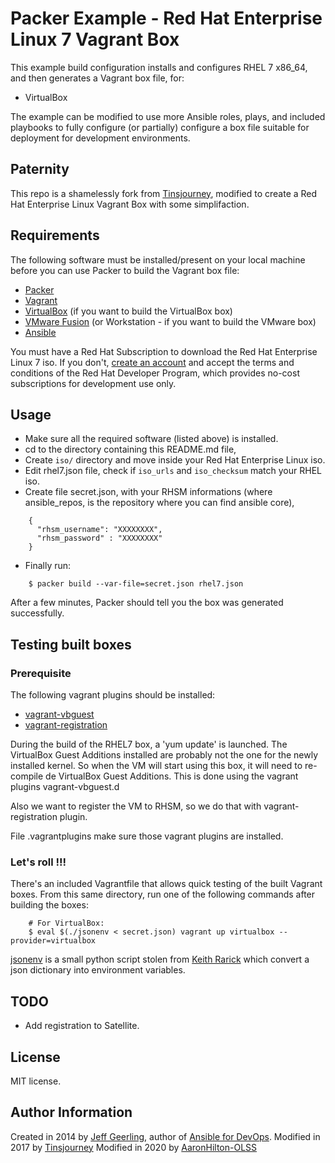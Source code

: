 # Packer Example - Red Hat Enterprise Linux 7 Vagrant Box

This example build configuration installs and configures RHEL 7 x86_64, and then generates a Vagrant box file, for:

  - VirtualBox

The example can be modified to use more Ansible roles, plays, and included playbooks to fully configure (or partially) configure a box file suitable for deployment for development environments.

## Paternity

This repo is a shamelessly fork from [Tinsjourney](https://github.com/tinsjourney/packer-rhel-7), modified to create a Red Hat Enterprise Linux Vagrant Box with some simplifaction.

## Requirements

The following software must be installed/present on your local machine before you can use Packer to build the Vagrant box file:

  - [Packer](http://www.packer.io/)
  - [Vagrant](http://vagrantup.com/)
  - [VirtualBox](https://www.virtualbox.org/) (if you want to build the VirtualBox box)
  - [VMware Fusion](http://www.vmware.com/products/fusion/) (or Workstation - if you want to build the VMware box)
  - [Ansible](http://docs.ansible.com/intro_installation.html)

You must have a Red Hat Subscription to download the Red Hat Enterprise Linux 7 iso. If you don't, [create an account](https://developers.redhat.com) and accept the terms and conditions of the Red Hat Developer Program, which provides no-cost subscriptions for development use only.

## Usage

  - Make sure all the required software (listed above) is installed.
  - cd to the directory containing this README.md file,
  - Create `iso/` directory and move inside your Red Hat Enterprise Linux iso.
  - Edit rhel7.json file, check if `iso_urls` and `iso_checksum` match your RHEL iso.
  - Create file secret.json, with your RHSM informations (where ansible_repos, is the repository where you can find ansible core),
```
    {
      "rhsm_username": "XXXXXXXX",
      "rhsm_password" : "XXXXXXXX"
    }
```
- Finally run:
```
    $ packer build --var-file=secret.json rhel7.json
```
After a few minutes, Packer should tell you the box was generated successfully.

## Testing built boxes

###  Prerequisite

The following vagrant plugins should be installed:

 - [vagrant-vbguest](https://github.com/dotless-de/vagrant-vbguest)
 - [vagrant-registration](https://github.com/projectatomic/adb-vagrant-registration)

During the build of the RHEL7 box, a 'yum update' is launched. The VirtualBox Guest Additions installed are probably not the one for the newly installed kernel. So when the VM will start using this box, it will need to re-compile de VirtualBox Guest Additions. This is done using the vagrant plugins vagrant-vbguest.d

Also we want to register the VM to RHSM, so we do that with vagrant-registration plugin.

File .vagrantplugins make sure those vagrant plugins are installed.

### Let's roll !!!

There's an included Vagrantfile that allows quick testing of the built Vagrant boxes. From this same directory, run one of the following commands after building the boxes:
```
    # For VirtualBox:
    $ eval $(./jsonenv < secret.json) vagrant up virtualbox --provider=virtualbox
```
[jsonenv](jsonenv) is a small python script stolen from [Keith Rarick](https://gist.github.com/kr/6161118) which convert a json dictionary into environment variables.

## TODO
  - Add registration to Satellite.

## License

MIT license.

## Author Information

Created in 2014 by [Jeff Geerling](http://jeffgeerling.com/), author of [Ansible for DevOps](http://ansiblefordevops.com/).
Modified in 2017 by [Tinsjourney](https://www.gnali.org/)
Modified in 2020 by [AaronHilton-OLSS](http://www.olsssystems.com/)
